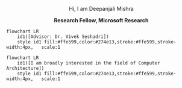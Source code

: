 
<p align="center">
Hi, I am Deepanjali Mishra
</p>

<p align="center"> <b>Research Fellow, Microsoft Research</p></b>



```mermaid
flowchart LR
    id1([Advisor: Dr. Vivek Seshadri]) 
    style id1 fill:#ffe599,color:#274e13,stroke:#ffe599,stroke-width:4px,   scale:1
```
 

```mermaid
flowchart LR
    id1([I am broadly interested in the field of Computer Architecture]) 
    style id1 fill:#ffe599,color:#274e13,stroke:#ffe599,stroke-width:4px,   scale:1
```
  
        

    

